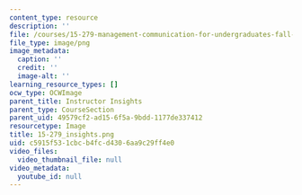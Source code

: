 ```yaml
---
content_type: resource
description: ''
file: /courses/15-279-management-communication-for-undergraduates-fall-2012/c5915f531cbcb4fcd4306aa9c29ff4e0_15-279_insights.png
file_type: image/png
image_metadata:
  caption: ''
  credit: ''
  image-alt: ''
learning_resource_types: []
ocw_type: OCWImage
parent_title: Instructor Insights
parent_type: CourseSection
parent_uid: 49579cf2-ad15-6f5a-9bdd-1177de337412
resourcetype: Image
title: 15-279_insights.png
uid: c5915f53-1cbc-b4fc-d430-6aa9c29ff4e0
video_files:
  video_thumbnail_file: null
video_metadata:
  youtube_id: null
---
```

